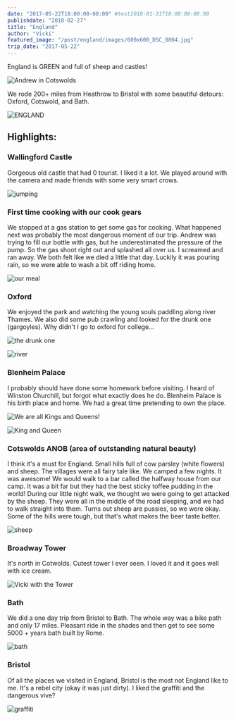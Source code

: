 ```yaml
---
date: "2017-05-22T18:00:00-08:00" #test2018-01-31T18:00:00-08:00
publishdate: "2018-02-27"
title: "England"
author: "Vicki"
featured_image: "/post/england/images/600x600_DSC_0804.jpg"
trip_date: "2017-05-22"
---
```


England is GREEN and full of sheep and castles! <!--more--> 

![Andrew in Cotswolds](images/600x600_DSC_0804.jpg)

We rode 200+ miles from Heathrow to Bristol with some beautiful detours: Oxford, Cotswold, and Bath. 

![ENGLAND](images/600x600_England.png)

## Highlights:

### Wallingford Castle
Gorgeous old castle that had 0 tourist. I liked it a lot. We played around with the camera and made friends with some very smart crows. 

![jumping](images/600x600_DSC_0538-ANIMATION.gif)

### First time cooking with our cook gears 
We stopped at a gas station to get some gas for cooking. What happened next was probably the most dangerous moment of our trip. Andrew was trying to fill our bottle with gas, but he underestimated the pressure of the pump. So the gas shoot right out and splashed all over us. I screamed and ran away. We both felt like we died a little that day. Luckily it was pouring rain, so we were able to wash a bit off riding home. 

![our meal](images/600x600_IMG_0258.JPG)

### Oxford
We enjoyed the park and watching the young souls paddling along river Thames. We also did some pub crawling and looked for the drunk one (gargoyles). Why didn't I go to oxford for college…

![the drunk one](images/600x600_DSC_0679.NEF.jpg)

![river](images/600x600_DSC_0705.NEF.jpg)

### Blenheim Palace
I probably should have done some homework before visiting. I heard of Winston Churchill, but forgot what exactly does he do. Blenheim Palace is his birth place and home. We had a great time pretending to own the place.

![We are all Kings and Queens!](images/600x600_DSC_0717.NEF.jpg)

![King and Queen](images/600x600_DSC_0771.NEF.jpg)

### Cotswolds ANOB (area of outstanding natural beauty)
I think it's a must for England. Small hills full of cow parsley (white flowers) and sheep. The villages were all fairy tale like. We camped a few nights. It was awesome! We would walk to a bar called the halfway house from our camp. It was a bit far but they had the best sticky toffee pudding in the world! During our little night walk, we thought we were going to get attacked by the sheep. They were all in the middle of the road sleeping, and we had to walk straight into them. Turns out sheep are pussies, so we were okay. Some of the hills were tough, but that's what makes the beer taste better. 

![sheep](images/600x600_DSC_0818.NEF.jpg)

### Broadway Tower
It's north in Cotwolds. Cutest tower I ever seen. I loved it and it goes well with ice cream. 

![Vicki with the Tower](images/600x600_DSC_0869.jpg)

### Bath
We did a one day trip from Bristol to Bath. The whole way was a bike path and only 17 miles. Pleasant ride in the shades and then get to see some 5000 + years bath built by Rome. 

![bath](images/600x600_DSC_1049.NEF.jpg/)

### Bristol
Of all the places we visited in England, Bristol is the most not England like to me. It's a rebel city (okay it was just dirty). I liked the graffiti and the dangerous vive? 

![graffiti](images/600x600_IMG_0325.JPG/)
